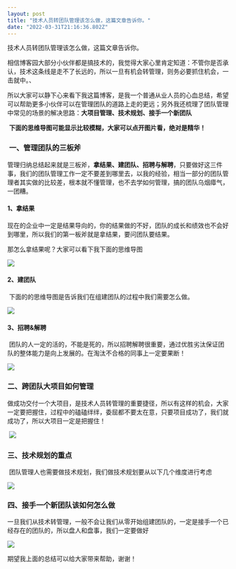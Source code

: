 ```yaml
---
layout: post
title: "技术人员转团队管理该怎么做，这篇文章告诉你。"
date: "2022-03-31T21:16:36.802Z"
---
```

技术人员转团队管理该怎么做，这篇文章告诉你。

相信博客园大部分小伙伴都是搞技术的，我觉得大家心里肯定知道：不管你是否承认，技术这条线是走不了长远的，所以一旦有机会转管理，则务必要抓住机会，一击就中。、

所以大家可以静下心来看下我这篇博客，是我一个普通从业人员的心血总结，希望可以帮助更多小伙伴可以在管理团队的道路上走的更远；另外我还梳理了团队管理中常见的场景的解决思路：**大项目管理、技术规划、接手一个新团队**

 **下面的思维导图可能显示比较模糊，大家可以点开图片看，绝对是精华！**

###  **一、管理团队的三板斧**

管理归纳总结起来就是三板斧，**拿结果、建团队、招聘与解聘**，只要做好这三件事，我们的团队管理工作一定不要差到哪里去，以我的经验，相当一部分的团队管理者其实做的比较差，根本就不懂管理，也不去学如何管理，搞的团队乌烟瘴气，一团糟。

#### **1、拿结果**

现在的企业中一定是结果导向的，你的结果做的不好，团队的成长和绩效也不会好到哪里，所以我们的第一板斧就是拿结果，要问团队要结果。

那怎么拿结果呢？大家可以看下我下面的思维导图

![](https://img2022.cnblogs.com/blog/1101486/202203/1101486-20220331231232884-1732033657.png)

#### **2、建团队**

 下面的的思维导图是告诉我们在组建团队的过程中我们需要怎么做。

![](https://img2022.cnblogs.com/blog/1101486/202203/1101486-20220331231257819-670960466.jpg)

#### **3、招聘&解聘**

 团队的人一定的活的，不能是死的，所以招聘解聘很重要，通过优胜劣汰保证团队的整体能力是向上发展的。在淘汰不合格的同事上一定要果断！

![](https://img2022.cnblogs.com/blog/1101486/202203/1101486-20220331231315046-2095448158.jpg)

### 二、跨团队大项目如何管理

做成功交付一个大项目，是技术人员转管理的重要捷径，所以有这样的机会，大家一定要把握住，过程中的磕磕绊绊，委屈都不要太在意，只要项目成功了，我们就成功了，所以大项目一定是把握住！

 ![](https://img2022.cnblogs.com/blog/1101486/202203/1101486-20220331231331979-1762429334.jpg)

### 三、技术规划的重点

 团队管理人也需要做技术规划，我们做技术规划要从以下几个维度进行考虑

![](https://img2022.cnblogs.com/blog/1101486/202203/1101486-20220331231344539-1925133665.jpg)

### 四、接手一个新团队该如何怎么做

一旦我们从技术转管理，一般不会让我们从零开始组建团队的，一定是接手一个已经存在的团队的，所以盘人和盘事，我们一定要做好

![](https://img2022.cnblogs.com/blog/1101486/202203/1101486-20220331231402350-172961579.jpg)

期望我上面的总结可以给大家带来帮助，谢谢！